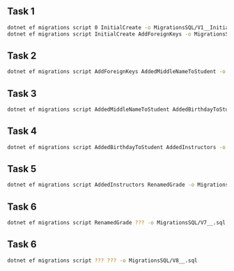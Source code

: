 ﻿## Task 1
```bash
dotnet ef migrations script 0 InitialCreate -o MigrationsSQL/V1__InitialCreate.sql
dotnet ef migrations script InitialCreate AddForeignKeys -o MigrationsSQL/V2__AddForeignKeys.sql
```

## Task 2
```bash
dotnet ef migrations script AddForeignKeys AddedMiddleNameToStudent -o MigrationsSQL/V3__AddedMiddleNameToStudent.sql
```

## Task 3
```bash
dotnet ef migrations script AddedMiddleNameToStudent AddedBirthdayToStudent -o MigrationsSQL/V4__AddedBirthdayToStudent.sql
```

## Task 4
```bash
dotnet ef migrations script AddedBirthdayToStudent AddedInstructors -o MigrationsSQL/V5__AddedInstructors.sql
```

## Task 5
```bash
dotnet ef migrations script AddedInstructors RenamedGrade -o MigrationsSQL/V6__RenamedGrade.sql
```

## Task 6
```bash
dotnet ef migrations script RenamedGrade ??? -o MigrationsSQL/V7__.sql
```

## Task 6
```bash
dotnet ef migrations script ??? ??? -o MigrationsSQL/V8__.sql
```